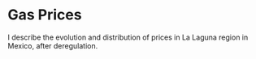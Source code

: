 # Gas Prices
I describe the evolution and distribution of prices in La Laguna region in Mexico, after deregulation.
